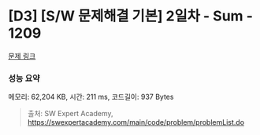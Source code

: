 # [D3] [S/W 문제해결 기본] 2일차 - Sum - 1209 

[문제 링크](https://swexpertacademy.com/main/code/problem/problemDetail.do?contestProbId=AV13_BWKACUCFAYh) 

### 성능 요약

메모리: 62,204 KB, 시간: 211 ms, 코드길이: 937 Bytes



> 출처: SW Expert Academy, https://swexpertacademy.com/main/code/problem/problemList.do